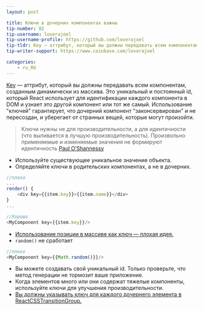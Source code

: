 ```yaml
---
layout: post

title: Ключи в дочерних компонентах важны
tip-number: 02
tip-username: loverajoel
tip-username-profile: https://github.com/loverajoel
tip-tldr: Key — аттрибут, который вы должны передавать всем компонентам, созданным динамически из массива. Это уникальный и постоянный id, который React использует для идентификации каждого компонента в DOM и узнает это другой компонент или тот же самый. Использование "ключей" гарантирует, что дочерний компонент "законсервирован" и не пересоздан, и уберегает от странных вещей, которые могут произойти.
tip-writer-support: https://www.coinbase.com/loverajoel

categories:
    - ru_RU
---
```


[Key](https://facebook.github.io/react/docs/multiple-components.html#dynamic-children) — аттрибут, который вы должны передавать всем компонентам, созданным динамически из массива. Это уникальный и постоянный id, который React использует для идентификации каждого компонента в DOM и узнает это другой компонент или тот же самый. Использование "ключей" гарантирует, что дочерний компонент "законсервирован" и не пересоздан, и уберегает от странных вещей, которые могут произойти.

> Ключи нужны не для производительности, a для идентичности (что выливается в лучшую производительность). Произвольно применяемые и изменяемые значения не формируют идентичность [Paul O’Shannessy](https://github.com/facebook/react/issues/1342#issuecomment-39230939)

- Используйте существующее уникальное значение объекта.
- Определяйте ключи в родительских компонентах, а не в дочерних.

```javascript
//плохо
...
render() {
	<div key={{item.key}}>{{item.name}}</div>
}
...

//Хорошо
<MyComponent key={{item.key}}/>
```
- [Использование позиции в массиве как ключ — плохая идея.](https://medium.com/@robinpokorny/index-as-a-key-is-an-anti-pattern-e0349aece318#.76co046o9)
- `random()` не сработает

```javascript
//плохо
<MyComponent key={{Math.random()}}/>
```

- Вы можете создавать свой уникальный id. Только проверьте, что метод генерации не тормозит ваше приложение.
- Когда элементов много или они содержат тяжелые компоненты, используйте ключи для улучшения производительности.
- [Вы должны указывать ключ для каждого дочернего элемента в ReactCSSTransitionGroup.](http://docs.reactjs-china.com/react/docs/animation.html)
